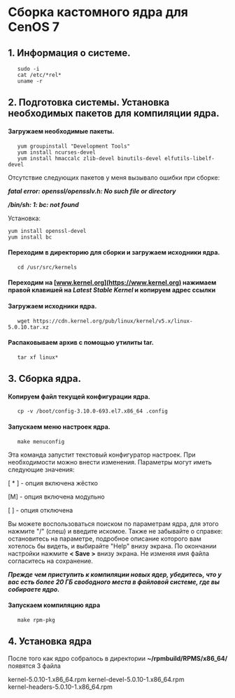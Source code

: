 # Сборка кастомного ядра для CenOS 7

## 1. Информация о системе.

```
   sudo -i
   cat /etc/*rel*
   uname -r
```   

## 2. Подготовка системы. Установка необходимых пакетов для компиляции ядра.

#### Загружаем необходимые пакеты.
```
   yum groupinstall "Development Tools"
   yum install ncurses-devel
   yum install hmaccalc zlib-devel binutils-devel elfutils-libelf-devel
```
Отсутствие следующих пакетов у меня вызывало ошибки при сборке:

**_fatal error: openssl/opensslv.h: No such file or directory_**

**_/bin/sh: 1: bc: not found_**

Установка:
```
yum install openssl-devel
yum install bc
```

#### Переходим в директорию для сборки и загружаем исходники ядра.
```
   cd /usr/src/kernels
```   
#### Переходим на [www.kernel.org](https://www.kernel.org) нажимаем правой клавишей на *Latest Stable Kernel* и копируем адрес ссылки

#### Загружаем исходники ядра.
```
   wget https://cdn.kernel.org/pub/linux/kernel/v5.x/linux-5.0.10.tar.xz
```
#### Распаковываем архив с помощью утилиты tar.
```
   tar xf linux*
```  
## 3. Сборка ядра.

#### Копируем файл текущей конфигурации ядра.
```
   cp -v /boot/config-3.10.0-693.el7.x86_64 .config
```
#### Запускаем меню настроек ядра.
```
   make menuconfig
```
Эта команда запустит текстовый конфигуратор настроек. При необходимости можно внести изменения.
Параметры могут иметь следующие значения:

[ * ] - опция включена жёстко

[M] - опция включена модульно

[ ] - опция отключена

Вы можете воспользоваться поиском по параметрам ядра, для этого нажмите "/" (слеш) и введите искомое. Также не забывайте о справке: остановитесь на параметре, подробное описание которого вам хотелось бы видеть, и выбирайте "Help" внизу экрана.
По окончании настройки нажмите **< Save >** внизу экрана. Не изменяя имя файла согласитесь на сохранение. 

**_Прежде чем приступить к компиляции новых ядер, убедитесь, что у вас есть более 20 ГБ свободного места в файловой системе, где вы собираете ядро._**

#### Запускаем компиляцию ядра
```
   make rpm-pkg
```
## 4. Установка ядра

После того как ядро собралось в директории **~/rpmbuild/RPMS/x86_64/** появятся 3 файла 

kernel-5.0.10-1.x86_64.rpm
kernel-devel-5.0.10-1.x86_64.rpm  
kernel-headers-5.0.10-1.x86_64.rpm

